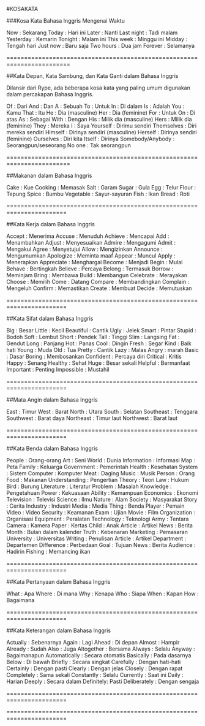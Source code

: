 #KOSAKATA

###Kosa Kata Bahasa Inggris Mengenai Waktu

Now : Sekarang
Today : Hari ini
Later : Nanti
Last night : Tadi malam
Yesterday : Kemarin
Tonight : Malam ini
This week : Minggu ini
Midday : Tengah hari
Just now : Baru saja
Two hours : Dua jam
Forever : Selamanya

========================================================================

##Kata Depan, Kata Sambung, dan Kata Ganti dalam Bahasa Inggris

Dilansir dari Rype, ada beberapa kosa kata yang paling umum digunakan dalam percakapan Bahasa Inggris.

Of : Dari
And : Dan
A : Sebuah
To : Untuk
In : Di dalam
Is : Adalah
You : Kamu
That : Itu
He : Dia (masculine)
Her : Dia (feminine)
For : Untuk
On : Di atas
As : Sebagai
With : Dengan
His : Milik dia (masculine)
Hers : Milik dia (feminine)
They : Mereka
I : Saya
Yourself : Dirimu sendiri
Themselves : Diri mereka sendiri
Himself : Dirinya sendiri (masculine)
Herself : Dirinya sendiri (feminine)
Ourselves : Diri kita
Itself : Dirinya
Somebody/Anybody : Seorangpun/seseorang
No one : Tak seorangpun


========================================================================



##Makanan dalam Bahasa Inggris

Cake : Kue
Cooking : Memasak
Salt : Garam
Sugar : Gula
Egg : Telur
Flour : Tepung
Spice : Bumbu
Vegetable : Sayur-sayuran
Fish : Ikan
Bread : Roti



=======================================================================


##Kata Kerja dalam Bahasa Inggris

Accept : Menerima
Accuse : Menuduh
Achieve : Mencapai
Add : Menambahkan
Adjust : Menyesuaikan
Admire : Mengagumi
Admit : Mengakui
Agree : Menyetujui
Allow : Mengizinkan
Announce : Mengumumkan
Apologize : Meminta maaf
Appear : Muncul
Apply : Menerapkan
Appreciate : Menghargai
Become : Menjadi
Begin : Mulai
Behave : Bertingkah
Believe : Percaya
Belong : Termasuk
Borrow : Meminjam
Bring : Membawa
Build : Membangun
Celebrate : Merayakan
Choose : Memilih
Come : Datang
Compare : Membandingkan
Complain : Mengeluh
Confirm : Memastikan
Create : Membuat
Decide : Memutuskan



=======================================================================


##Kata Sifat dalam Bahasa Inggris

Big : Besar
Little : Kecil
Beautiful : Cantik
Ugly : Jelek
Smart : Pintar
Stupid : Bodoh
Soft : Lembut
Short : Pendek
Tall : Tinggi
Slim : Langsing
Fat : Gendut
Long : Panjang
Hot : Panas
Cool : Dingin
Fresh : Segar
Kind : Baik hati
Young : Muda
Old : Tua
Pretty : Cantik
Lazy : Malas
Angry : marah
Basic : Dasar
Boring : Membosankan
Confident : Percaya diri
Critical : Kritis
Happy : Senang
Healthy : Sehat
Huge : Besar sekali
Helpful : Bermanfaat
Important : Penting
Impossible : Mustahil



=======================================================================


##Mata Angin dalam Bahasa Inggris

East : Timur
West : Barat
North : Utara
South : Selatan
Southeast : Tenggara
Southwest : Barat daya
Northeast : Timur laut
Northwest : Barat laut


=======================================================================



##Kata Benda dalam Bahasa Inggris

People : Orang-orang
Art : Seni
World : Dunia
Information : Informasi
Map : Peta
Family : Keluarga
Government : Pemerintah
Health : Kesehatan
System : Sistem
Computer : Komputer
Meat : Daging
Music : Musik
Person : Orang
Food : Makanan
Understanding : Pengertian
Theory : Teori
Law : Hukum
Bird : Burung
Literature : Literatur
Problem : Masalah
Knowledge : Pengetahuan
Power : Kekuasaan
Ability : Kemampuan
Economics : Ekonomi
Television : Televisi
Science : Ilmu
Nature : Alam
Society : Masyarakat
Story : Cerita
Industry : Industri
Media : Media
Thing : Benda
Player : Pemain
Video : Video
Security : Keamanan
Exam : Ujian
Movie : Film
Organization : Organisasi
Equipment : Peralatan
Technology : Teknologi
Army : Tentara
Camera : Kamera
Paper : Kertas
Child : Anak
Article : Artikel
News : Berita
Month : Bulan dalam kalender
Truth : Kebenaran
Marketing : Pemasaran
University : Universitas
Writing : Penulisan
Article : Artikel
Department : Departemen
Difference : Perbedaan
Goal : Tujuan
News : Berita
Audience : Hadirin
Fishing : Memancing ikan



=======================================================================


##Kata Pertanyaan dalam Bahasa Inggris

What : Apa
Where : Di mana
Why : Kenapa
Who : Siapa
When : Kapan
How : Bagaimana



=======================================================================



##Kata Keterangan dalam Bahasa Inggris

Actually : Sebenarnya
Again : Lagi
Ahead : Di depan
Almost : Hampir
Already : Sudah
Also : Juga
Altogether : Bersama
Always : Selalu
Anyway : Bagaimanapun
Automatically : Secara otomatis
Basically : Pada dasarnya
Below : Di bawah
Briefly : Secara singkat
Carefully : Dengan hati-hati
Certainly : Dengan pasti
Clearly : Dengan jelas
Closely : Dengan rapat
Completely : Sama sekali
Constantly : Selalu
Currently : Saat ini
Daily : Harian
Deeply : Secara dalam
Definitely: Pasti
Deliberately : Dengan sengaja



=======================================================================







=======================================================================




